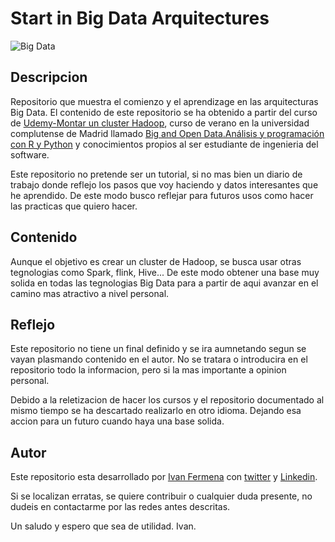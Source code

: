 # Start in Big Data Arquitectures

![Big Data](http://cdn2.itpro.co.uk/sites/itpro/files/2017/02/bigstock_big_data.png)

## Descripcion 
Repositorio que muestra el comienzo y el aprendizage en las arquitecturas Big Data. El contenido de este repositorio se ha obtenido a partir del curso de [Udemy-Montar un cluster Hadoop](https://www.udemy.com/monta-un-cluster-hadoop-big-data-desde-cero/), curso de verano en la universidad complutense de Madrid llamado [Big and Open Data.Análisis y programación con R y Python](https://www.ucm.es/escuelacomplutense/b04) y conocimientos propios al ser estudiante de ingenieria del software.

Este repositorio no pretende ser un tutorial, si no mas bien un diario de trabajo donde reflejo los pasos que voy haciendo y datos interesantes que he aprendido. De este modo busco reflejar para futuros usos como hacer las practicas que quiero hacer.

## Contenido
Aunque el objetivo es crear un cluster de Hadoop, se busca usar otras tegnologias como Spark, flink, Hive... De este modo obtener una base muy solida en todas las tegnologias Big Data para a partir de aqui avanzar en el camino mas atractivo a nivel personal.

## Reflejo
Este repositorio no tiene un final definido y se ira aumnetando segun se vayan plasmando contenido en el autor. No se tratara o introducira en el repositorio todo la informacion, pero si la mas importante a opinion personal.

Debido a la reletizacion de hacer los cursos y el repositorio documentado al mismo tiempo se ha descartado realizarlo en otro idioma. Dejando esa accion para un futuro cuando haya una base solida.

## Autor
Este repositorio esta desarrollado por [Ivan Fermena](https://github.com/ivanfermena) con [twitter](https://twitter.com/ivanf3rmena) y [Linkedin](https://www.linkedin.com/in/ivanfermena/).

Si se localizan erratas, se quiere contribuir o cualquier duda presente, no dudeis en contactarme por las redes antes descritas.

Un saludo y espero que sea de utilidad.
Ivan.

